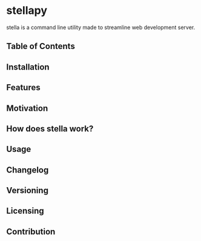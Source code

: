 # stellapy

stella is a command line utility made to streamline web development server.

## Table of Contents

## Installation

## Features

## Motivation

## How does stella work?

## Usage

## Changelog

## Versioning

## Licensing

## Contribution